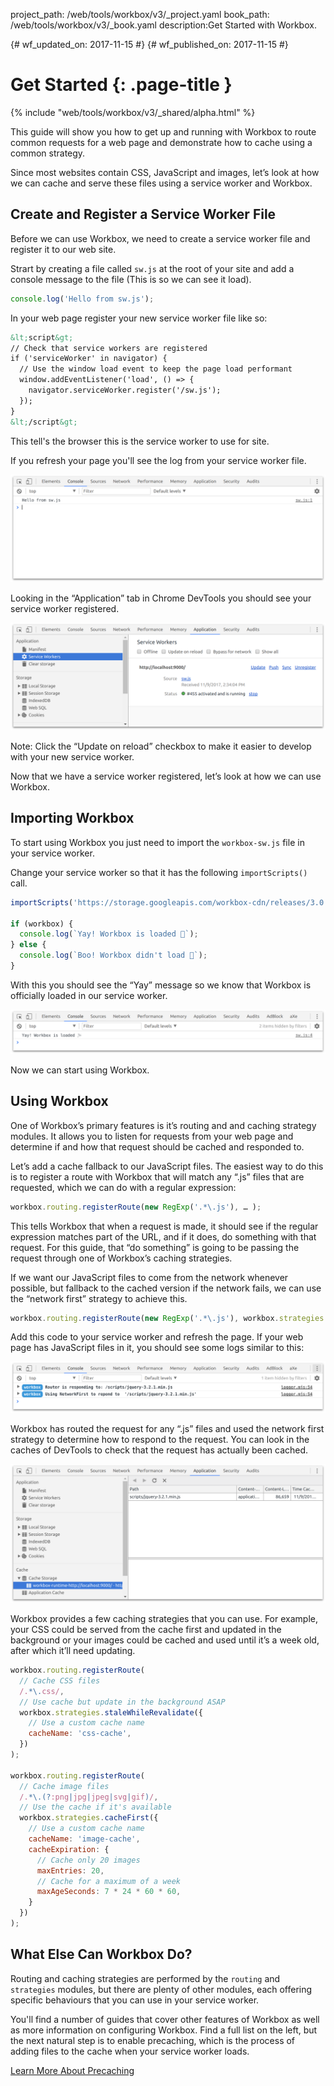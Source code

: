 project_path: /web/tools/workbox/v3/_project.yaml
book_path: /web/tools/workbox/v3/_book.yaml
description:Get Started with Workbox.

{# wf_updated_on: 2017-11-15 #}
{# wf_published_on: 2017-11-15 #}

# Get Started {: .page-title }

{% include "web/tools/workbox/v3/_shared/alpha.html" %}

This guide will show you how to get up and running with Workbox to route
common requests for a web page and demonstrate how to cache using a common
strategy.

Since most websites contain CSS, JavaScript and images, let’s look at how we
can cache and serve these files using a service worker and Workbox.

## Create and Register a Service Worker File

Before we can use Workbox, we need to create a service worker file and
register it to our web site.

Strart by creating a file called `sw.js` at the root of your site and add a
console message to the file (This is so we can see it load).

```javascript
console.log('Hello from sw.js');
```

In your web page register your new service worker file like so:

```html
&lt;script&gt;
// Check that service workers are registered
if ('serviceWorker' in navigator) {
  // Use the window load event to keep the page load performant
  window.addEventListener('load', () => {
    navigator.serviceWorker.register('/sw.js');
  });
}
&lt;/script&gt;
```

This tell's the browser this is the service worker to use for site.

If you refresh your page you'll see the log from your service worker file.

![Console message from sw.js in DevTools](../images/guides/get-started/hello-console.png)

Looking in the “Application” tab in Chrome DevTools you should see your service
worker registered.

![Application Tab displaying a registered service worker.](../images/guides/get-started/application-tab.png)

Note: Click the “Update on reload” checkbox to make it easier to develop with
your new service worker.

Now that we have a service worker registered, let’s look at how we can use
Workbox.

## Importing Workbox

To start using Workbox you just need to import the `workbox-sw.js` file in your
service worker.

Change your service worker so that it has the following `importScripts()` call.

```javascript
importScripts('https://storage.googleapis.com/workbox-cdn/releases/3.0.0-alpha.24/workbox-sw.js');

if (workbox) {
  console.log(`Yay! Workbox is loaded 🎉`);
} else {
  console.log(`Boo! Workbox didn't load 😬`);
}
```

With this you should see the “Yay” message so we know that Workbox is
officially loaded in our service worker.

![DevTools screenshot of Workbox loading in a service worker.](../images/guides/get-started/yay-loaded.png)

Now we can start using Workbox.

## Using Workbox

One of Workbox’s primary features is it’s routing and and caching strategy
modules. It allows you to listen for requests from your web page and determine
if and how that request should be cached and responded to.

Let’s add a cache fallback to our JavaScript files. The easiest way to do this
is to register a route with Workbox that will match any “.js” files that are
requested, which we can do with a regular expression:

```javascript
workbox.routing.registerRoute(new RegExp('.*\.js'), … );
```

This tells Workbox that when a request is made, it should see if the regular
expression matches part of the URL, and if it does, do something with that
request. For this guide, that “do something” is going to be passing the request
through one of Workbox’s caching strategies.

If we want our JavaScript files to come from the network whenever possible,
but fallback to the cached version if the network fails, we can use the
“network first” strategy to achieve this.

```javascript
workbox.routing.registerRoute(new RegExp('.*\.js'), workbox.strategies.networkFirst());
```

Add this code to your service worker and refresh the page. If your web page
has JavaScript files in it, you should see some logs similar to this:

![Example console logs from routing a JavaScript file.](../images/guides/get-started/routing-example.png)

Workbox has routed the request for any “.js” files and used the network first
strategy to determine how to respond to the request. You can look in the
caches of DevTools to check that the request has actually been cached.

![Example of a JavaScript file being cached.](../images/guides/get-started/cached-request.png)

Workbox provides a few caching strategies that you can use. For example, your
CSS could be served from the cache first and updated in the background or your
images could be cached and used until it’s a week old, after which it’ll need
updating.

```javascript
workbox.routing.registerRoute(
  // Cache CSS files
  /.*\.css/,
  // Use cache but update in the background ASAP
  workbox.strategies.staleWhileRevalidate({
    // Use a custom cache name
    cacheName: 'css-cache',
  })
);

workbox.routing.registerRoute(
  // Cache image files
  /.*\.(?:png|jpg|jpeg|svg|gif)/,
  // Use the cache if it's available
  workbox.strategies.cacheFirst({
    // Use a custom cache name
    cacheName: 'image-cache',
    cacheExpiration: {
      // Cache only 20 images
      maxEntries: 20,
      // Cache for a maximum of a week
      maxAgeSeconds: 7 * 24 * 60 * 60,
    }
  })
);
```

## What Else Can Workbox Do?

Routing and caching strategies are performed by the `routing` and
`strategies` modules, but there are plenty of other modules, each offering
specific behaviours that you can use in your service worker.

You'll find a number of guides that cover other features of Workbox as well
as more information on configuring Workbox. Find a full list on the left, but
the next natural step is to enable precaching, which is the process of adding
files to the cache when your service worker loads.

<a href="./precache-files" class="button">Learn More About Precaching</a>
